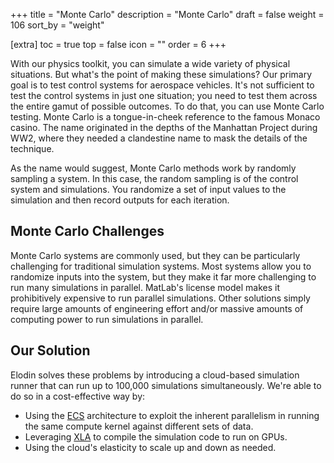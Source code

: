 +++
title = "Monte Carlo"
description = "Monte Carlo"
draft = false
weight = 106
sort_by = "weight"

[extra]
toc = true
top = false
icon = ""
order = 6
+++

With our physics toolkit, you can simulate a wide variety of physical situations. But what's the point of making these simulations?
Our primary goal is to test control systems for aerospace vehicles.
It's not sufficient to test the control systems in just one situation; you need to test them across the entire gamut of possible outcomes.
To do that, you can use Monte Carlo testing. Monte Carlo is a tongue-in-cheek reference to the famous Monaco casino.
The name originated in the depths of the Manhattan Project during WW2, where they needed a clandestine name to mask the details of the technique.

As the name would suggest, Monte Carlo methods work by randomly sampling a system. In this case, the random sampling is of the control system and simulations. You randomize a set of input values to the simulation and then record outputs for each iteration.

## Monte Carlo Challenges

Monte Carlo systems are commonly used, but they can be particularly challenging for traditional simulation systems.
Most systems allow you to randomize inputs into the system, but they make it far more challenging to run many simulations in parallel.
MatLab's license model makes it prohibitively expensive to run parallel simulations.
Other solutions simply require large amounts of engineering effort and/or massive amounts of computing power to run simulations in parallel.

## Our Solution

Elodin solves these problems by introducing a cloud-based simulation runner that can run up to 100,000 simulations simultaneously. We're able to do so in a cost-effective way by:

- Using the [ECS](https://en.wikipedia.org/wiki/Entity_component_system) architecture to exploit the inherent parallelism in running the same compute kernel against different sets of data.
- Leveraging [XLA](https://openxla.org/xla) to compile the simulation code to run on GPUs.
- Using the cloud's elasticity to scale up and down as needed.
